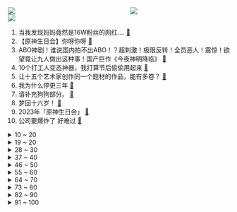 <div >
	<a style="float:left;width:55%;" href = "https://github.com/anuraghazra/github-readme-stats">
	 <img src = "https://github-readme-stats.vercel.app/api?username=iuuuuuaena&theme=buefy&show_icons=true"/>
	</a>
	<a  style="float:right;width:45%" href = "https://github.com/anuraghazra/github-readme-stats">
	 <img  src="https://github-readme-stats.vercel.app/api/top-langs/?username=anuraghazra&layout=compact"/>
	</a>
	</div>

[![](https://img.shields.io/badge/jxd-@jxdgogogo.xyz-yellowgreen.svg)](https://www.jxdgogogo.xyz)<br>
1. 当我发现妈妈竟然是16W粉丝的网红…. [:link:](//www.bilibili.com/video/BV12w411Y7KE) <br>
2. 【原神生日会】你呀你呀 [:link:](//www.bilibili.com/video/BV1z8411y7Np) <br>
3. ABO神剧！谁说国内拍不出ABO！？超刺激！极限反转！全员恶人！震惊！欲望竟让九人做出这种事！国产巨作《今夜神明降临》 [:link:](//www.bilibili.com/video/BV1M94y1Y7ZZ) <br>
4. 10个打工人变态神器，我打算节后偷偷用起来 [:link:](//www.bilibili.com/video/BV1n84y1U7d7) <br>
5. 让十五个艺术家创作同一个题材的作品，能有多卷？ [:link:](//www.bilibili.com/video/BV1Ep4y1c74P) <br>
6. 我为什么停更三年 [:link:](//www.bilibili.com/video/BV1ru4y147fk) <br>
7. 请补充狗狗部分。 [:link:](//www.bilibili.com/video/BV1Uu4y147uo) <br>
8. 梦回十六岁！ [:link:](//www.bilibili.com/video/BV1d84y1U7J9) <br>
9. 2023年「原神生日会」 [:link:](//www.bilibili.com/video/BV1VH4y1U797) <br>
10. 公司要爆炸了 好难过 [:link:](//www.bilibili.com/video/BV1hw41117wh) <br>
<details>
<summary>10 ~ 20</summary>

11. 究极难狗生存！当你开局只有「一格空间」!!？ [:link:](//www.bilibili.com/video/BV12r4y1f7L3) <br>
12. 《崩坏：星穹铁道》1.4版本「冬梦激醒」前瞻特别节目 [:link:](//www.bilibili.com/video/BV1XH4y1m7f2) <br>
13. 都什么年代，谁还打传统白骨精？！！ [:link:](//www.bilibili.com/video/BV1cH4y1Z7HM) <br>
14. 奥运会能加上这个吗 [:link:](//www.bilibili.com/video/BV1GF411U7ur) <br>
15. 《原神》耗时一整年!百亿方块从零见证「方块提瓦特」—原神三周年 [:link:](//www.bilibili.com/video/BV1Tz4y157DB) <br>
16. 胃口不好，就吃一根面 [:link:](//www.bilibili.com/video/BV1a34y1G7M7) <br>
17. 中秋快乐~ 今晚月色会很美吧 [:link:](//www.bilibili.com/video/BV1GH4y1Z7yS) <br>
18. 【原神生日会】Light in abyss 深渊光辉 [:link:](//www.bilibili.com/video/BV1nC4y1f74C) <br>
19. 让跨省卖菜的乡亲父老们下个早班，祝中秋佳节，阖家团圆 [:link:](//www.bilibili.com/video/BV1qC4y1f7wG) <br>
</details>
<details>
<summary>19 ~ 20</summary>

20. 《西游记》中美合拍篇：西行者联盟 [:link:](//www.bilibili.com/video/BV1sj41187CX) <br>
21. 奇迹般的接棒！！！ [:link:](//www.bilibili.com/video/BV15p4y1c7y8) <br>
22. 【猛兽派对】好好好～你这么玩是吧？ [:link:](//www.bilibili.com/video/BV1LN4y1f7BX) <br>
23. 太可怕了！动捕演员走几步就性情大变？【曦曦鱼】 [:link:](//www.bilibili.com/video/BV1tw41117oB) <br>
24. 被这离谱的主播笑拥了 [:link:](//www.bilibili.com/video/BV1K8411C7EC) <br>
25. 天生淡漠者 但是经常被别人夸性格好 [:link:](//www.bilibili.com/video/BV1mu4y147vG) <br>
26. 小猫咪们虽然没那么自由，但是它们是幸福的 [:link:](//www.bilibili.com/video/BV1Cu4y147C1) <br>
27. 3D恐惧！这是缠绕水草？ [:link:](//www.bilibili.com/video/BV1Xj411t7Bs) <br>
28. 【罗翔】又是一年中秋夜，人生何处寻圆满 [:link:](//www.bilibili.com/video/BV1j841117RG) <br>
</details>
<details>
<summary>28 ~ 30</summary>

29. 反转来了！假助农？背景太假哥天价冬枣的回应！！ [:link:](//www.bilibili.com/video/BV1eN411n7tp) <br>
30. 花90天烤一块肉，你说该卖多少钱？ [:link:](//www.bilibili.com/video/BV1Ak4y1F7C4) <br>
31. 穿越3938公里只为出现在你身边！ [:link:](//www.bilibili.com/video/BV188411C7K8) <br>
32. 【影史上100个关于花的镜头】“那就祝你有数不尽的鲜花和浪漫吧” [:link:](//www.bilibili.com/video/BV1e841117RD) <br>
33. 画画如此的简单，你还学不会？ [:link:](//www.bilibili.com/video/BV1PP41187KW) <br>
34. 在律师朋友面前疯狂违法，会不会把他逼疯？ [:link:](//www.bilibili.com/video/BV1Mw411e76R) <br>
35. 在世界尽头的冰岛，寻找世界上最孤独的房子！ 4K HDR [:link:](//www.bilibili.com/video/BV1Tw411e7Mq) <br>
36. 新世纪夹子战士—初号机、二号机抵达战场 [:link:](//www.bilibili.com/video/BV1hh4y1h774) <br>
37. 心潮澎湃！2023国庆天安门广场升旗仪式完整视频 [:link:](//www.bilibili.com/video/BV1SC4y1o7KJ) <br>
</details>
<details>
<summary>37 ~ 40</summary>

38. 本来挺喜欢米老鼠的... [:link:](//www.bilibili.com/video/BV1Rz4y137HW) <br>
39. 卧底十年他不愿再做坏人，可置身无间地狱又怎能解脱，高分经典港片《无间道》 [:link:](//www.bilibili.com/video/BV15V411w7gE) <br>
40. PPT：我也是你们play中的一环吗？ [:link:](//www.bilibili.com/video/BV1x94y1Y7vF) <br>
41. 善良且正义的枫丹审判官，那维莱特的背景故事 [:link:](//www.bilibili.com/video/BV1p94y1Y79H) <br>
42. 原子弹之父，为什么反对制造氢弹？奥本海默与泰勒的世纪之争【历史调研室42】 [:link:](//www.bilibili.com/video/BV18u411u7Ry) <br>
43. 你知道选国旗到底有多难嘛？！五星红旗是如何当上国旗的！？ [:link:](//www.bilibili.com/video/BV1T8411C7C6) <br>
44. 僚机，一定要配合！ [:link:](//www.bilibili.com/video/BV1AN411E77Y) <br>
45. 【原神生日会】伴风同行 - Together With The Wind [:link:](//www.bilibili.com/video/BV1e94y1a7vr) <br>
46. 当驾校来了印度教练！ [:link:](//www.bilibili.com/video/BV1tC4y1f7mc) <br>
</details>
<details>
<summary>46 ~ 50</summary>

47. “我真是没用！只为您抢到了二等座！“【高情商神回复】 [:link:](//www.bilibili.com/video/BV1BF41117Z7) <br>
48. 这道菜我定价300万！ [:link:](//www.bilibili.com/video/BV1Yr4y1f7Xy) <br>
49. 《最抽象的一集！！》 [:link:](//www.bilibili.com/video/BV1PV411F7q8) <br>
50. 郭京飞 我的精神导师 [:link:](//www.bilibili.com/video/BV1wV411F7qn) <br>
51. 画了4天，祝您生日快乐！ [:link:](//www.bilibili.com/video/BV1GN411E7ad) <br>
52. 为我好和胃好只能选择一个 [:link:](//www.bilibili.com/video/BV1xV411w7K9) <br>
53. 我问投资人老爸：工资低是因为不努力吗 [:link:](//www.bilibili.com/video/BV1bV411w7um) <br>
54. 重生之我是乐园总裁 [:link:](//www.bilibili.com/video/BV1WH4y1U7Ro) <br>
55. 国庆准备好来长沙zoolung动物园玩了吗 [:link:](//www.bilibili.com/video/BV1J94y1Y7bB) <br>
</details>
<details>
<summary>55 ~ 60</summary>

56. 无法接受室友的生理遗留 [:link:](//www.bilibili.com/video/BV1Pw411e7Zo) <br>
57. 我开个夜车还能撞鬼不成？ [:link:](//www.bilibili.com/video/BV1Gw41117HB) <br>
58. 【巨石强森】偶遇粉丝的日常 [:link:](//www.bilibili.com/video/BV1ap4y1c7vC) <br>
59. 当你总认为你做的够好时 [:link:](//www.bilibili.com/video/BV1m94y1a7Qs) <br>
60. 让⚡ア⚡イ⚡ ド ⚡ル⚡ 响⚡ 彻 ⚡湖⚡ 中 [:link:](//www.bilibili.com/video/BV1xh4y1h7Aq) <br>
61. 【史君】乾隆亲自耕地，不料耕牛突然流泪下跪，文武百官吓得直冒冷汗！ [:link:](//www.bilibili.com/video/BV1jF411U7tk) <br>
62. 教你拥有乖巧懂事的舍友 [:link:](//www.bilibili.com/video/BV1aw411m7ut) <br>
63. 挑战城市暴走10公里到小精灵家...【第三期】 [:link:](//www.bilibili.com/video/BV1wN411E7A9) <br>
64. 因为拍了江西辣，竟然被政府请去喝茶？ [:link:](//www.bilibili.com/video/BV1484y1U7Qm) <br>
</details>
<details>
<summary>64 ~ 70</summary>

65. 全球唯一! 法拉利SF90 Spider星铁痛车降临!  开去米哈游大楼？! [:link:](//www.bilibili.com/video/BV1Vj411h742) <br>
66. 《崩坏3》动画短片-「婚 前 旅 行」 [:link:](//www.bilibili.com/video/BV1tu411u7Qm) <br>
67. 朴实无华的蛋炒饭 [:link:](//www.bilibili.com/video/BV1zu4y147jM) <br>
68. 这都是什么奇葩月饼！ [:link:](//www.bilibili.com/video/BV1Cm4y1V7SP) <br>
69. 【STN快报第七季31】一日本老大天天健身，不到六十得癌了 [:link:](//www.bilibili.com/video/BV1AN411E7FZ) <br>
70. 又是一年守舍人！！ [:link:](//www.bilibili.com/video/BV1YV411w7E5) <br>
71. 华为能挡子弹！Mate X5 折叠屏抗冲击 抗刮 防水暴力测试 [:link:](//www.bilibili.com/video/BV1Em4y1V7ez) <br>
72. 20s｜夜上海 [:link:](//www.bilibili.com/video/BV1qj411t7q4) <br>
73. 老爸又跟鸡干起来了 [:link:](//www.bilibili.com/video/BV1Jw41117QG) <br>
</details>
<details>
<summary>73 ~ 80</summary>

74. 面基遇到美式男怎么处理？ [:link:](//www.bilibili.com/video/BV1up4y1c772) <br>
75. 看题！打错的收拾书包！ [:link:](//www.bilibili.com/video/BV1KN411E7WX) <br>
76. 国货之光 [:link:](//www.bilibili.com/video/BV1Sp4y1F75q) <br>
77. 公主殿下 您的下午茶做好啦！ [:link:](//www.bilibili.com/video/BV1ij411t7Vb) <br>
78. 终于可以好好睡觉了。 [:link:](//www.bilibili.com/video/BV1UH4y1o7GH) <br>
79. 这个挑战真的很难完成！一大坨肥肉下饭！ [:link:](//www.bilibili.com/video/BV1N34y1P7jQ) <br>
80. 粉丝们给销冠出的题！咱们就是说销冠好久没营业了！今天！出战！！ [:link:](//www.bilibili.com/video/BV1T34y1P7hv) <br>
81. 【原神HoYoFair】时代… 变了？ [:link:](//www.bilibili.com/video/BV1Uh4y1A7Um) <br>
82. 比奶茶店好喝其实很简单...【懒人冷泡茶】 [:link:](//www.bilibili.com/video/BV1sm4y1V7jT) <br>
</details>
<details>
<summary>82 ~ 90</summary>

83. 【密码的馒头】中秋快乐五人馒头吃一个 [:link:](//www.bilibili.com/video/BV1Vw4111772) <br>
84. “b王”驾到，通通闪开 [:link:](//www.bilibili.com/video/BV1MN4y1f73D) <br>
85. 太奶见面通道 [:link:](//www.bilibili.com/video/BV1vw41117QN) <br>
86. 探秘迪拜头等舱自助！2000元4小时！都吃些什么？ [:link:](//www.bilibili.com/video/BV1zF41117dz) <br>
87. 一位男性在十多年来每天喝下7升汽水，这是他的肾脏发生的变化 [:link:](//www.bilibili.com/video/BV158411C7e1) <br>
88. 吕布：雷公助我！ [:link:](//www.bilibili.com/video/BV1Lu411u7Kc) <br>
89. 全世界都是聪明人 [:link:](//www.bilibili.com/video/BV1534y1P7WQ) <br>
90. 当 代 青 年 时 长 现 状 [:link:](//www.bilibili.com/video/BV1oz4y137bm) <br>
91. 黄 家 骑 士 [:link:](//www.bilibili.com/video/BV1Kw411e7En) <br>
</details>
<details>
<summary>91 ~ 100</summary>

92. 我用12支笔，演奏了《悬溺》？ [:link:](//www.bilibili.com/video/BV1km4y1V7nw) <br>
93. 人类冬眠技术真的有谱了！实现方式真的出乎意料【思维实验室】 [:link:](//www.bilibili.com/video/BV1ZF41117bU) <br>
94. 老师直接气到拉屎！【小学生作业】 [:link:](//www.bilibili.com/video/BV1h34y1G7d6) <br>
95. 𝑫𝒊𝒆 𝑭𝒐𝒓 𝒀𝒐𝒖 为你而战｜⚠️这才是世界的巅峰战力！！！ [:link:](//www.bilibili.com/video/BV1Fk4y1F7G8) <br>
96. 大人，时代没变...只是我遥遥领先！ [:link:](//www.bilibili.com/video/BV1ah4y1h77J) <br>
97. 【TF家族】《九九八十一（one last time）》【中秋节特辑】：异乡的圆月亮 [:link:](//www.bilibili.com/video/BV1Tk4y1F7i2) <br>
98. 【花小烙】虫在江湖飘，哪能不带刀！ [:link:](//www.bilibili.com/video/BV1DF41117BH) <br>
99. 可以看得出阿房的情义 [:link:](//www.bilibili.com/video/BV18H4y1U72P) <br>
100. 《崩坏：星穹铁道》符玄角色手书「命途」 [:link:](//www.bilibili.com/video/BV1Rz4y1375m) <br>
</details>
